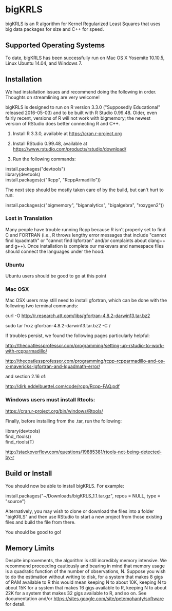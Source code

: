 # bigKRLS

bigKRLS is an R algorithm for Kernel Regularized Least Squares that uses big data packages 
for size and C++ for speed. 

## Supported Operating Systems
To date, bigKRLS has been successfully run on Mac OS X Yosemite 10.10.5, Linux Ubuntu 14.04, and Windows 7.  


## Installation

We had installation issues and recommend doing the following in order. Thoughts on streamlining are very welcome!

bigKRLS is designed to run on R version 3.3.0 ("Supposedly Educational" released 2016-05-03) and to be built with R Studio 0.99.48. Older, even fairly recent, versions of R will not work with bigmemory; the newest version of RStudio does better connecting R and C++. 

1. Install R 3.3.0, available at https://cran.r-project.org 

2. Install RStudio 0.99.48, available at https://www.rstudio.com/products/rstudio/download/

3. Run the following commands:

install.packages("devtools")  
library(devtools)  
install.packages(c("Rcpp", "RcppArmadillo"))  

The next step should be mostly taken care of by the build, but can't hurt to run:

install.packages(c("bigmemory", "biganalytics", "bigalgebra", "roxygen2"))

### Lost in Translation
Many people have trouble running Rcpp because R isn't properly set to find C and FORTRAN (i.e., R throws lengthy error messages that include "cannot find lquadmath" or "cannot find lqfortran" and/or complaints about clang++ and g++). Once installation is complete our makevars and namespace files should connect the languages under the hood. 

### Ubuntu 
Ubuntu users should be good to go at this point

### Mac OSX 
Mac OSX users may still need to install gfortran, which can be done with the following two terminal commands:

curl -O http://r.research.att.com/libs/gfortran-4.8.2-darwin13.tar.bz2

sudo tar fvxz gfortran-4.8.2-darwin13.tar.bz2 -C /

If troubles persist, we found the following pages particularly helpful:

http://thecoatlessprofessor.com/programming/setting-up-rstudio-to-work-with-rcpparmadillo/

http://thecoatlessprofessor.com/programming/rcpp-rcpparmadillo-and-os-x-mavericks-lgfortran-and-lquadmath-error/

and section 2.16 of:

http://dirk.eddelbuettel.com/code/rcpp/Rcpp-FAQ.pdf


### Windows users must install Rtools:

https://cran.r-project.org/bin/windows/Rtools/  

Finally, before installing from the .tar, run the following:

library(devtools)  
find_rtools()  
find_rtools(T)  

http://stackoverflow.com/questions/19885381/rtools-not-being-detected-by-r

## Build or Install
You should now be able to install bigKRLS. For example:

install.packages("~/Downloads/bigKRLS_1.1.tar.gz", repos = NULL, type = "source")

Alternatively, you may wish to clone or download the files into a folder "bigKRLS" and then use RStudio to start a new project from those existing files and build the file from there.  
  
You should be good to go!

## Memory Limits
Despite improvements, the algorithm is still incredibly memory intensive. We recommend proceeding cautiously and bearing in mind that memory usage is a quadratic function of the number of observations, N. Suppose you wish to do the estimation without writing to disk, for a system that makes 8 gigs of RAM available to R this would mean keeping N to about 10K, keeping N to about 15K for a system that makes 16 gigs available to R, keeping N to about 22K for a system that makes 32 gigs available to R, and so on. See documentation and/or https://sites.google.com/site/petemohanty/software for detail.



